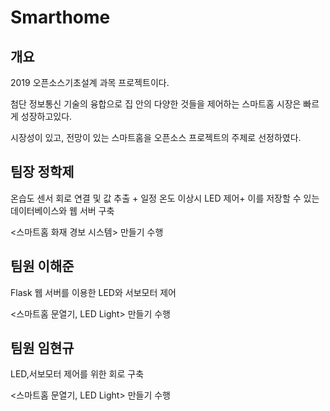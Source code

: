 # Smarthome

## 개요
2019 오픈소스기초설계 과목 프로젝트이다.

첨단 정보통신 기술의 융합으로 집 안의 다양한 것들을 제어하는 스마트홈 시장은 빠르게 성장하고있다. 

시장성이 있고, 전망이 있는 스마트홈을 오픈소스 프로젝트의 주제로 선정하였다.


## 팀장 정학제

온습도 센서 회로 연결 및 값 추출 + 일정 온도 이상시 LED 제어+ 이를 저장할 수 있는 데이터베이스와 웹 서버 구축

<스마트홈 화재 경보 시스템> 만들기 수행


## 팀원 이해준

Flask 웹 서버를 이용한 LED와 서보모터 제어

<스마트홈 문열기, LED Light> 만들기 수행

## 팀원 임현규

LED,서보모터 제어를 위한 회로 구축

<스마트홈 문열기, LED Light> 만들기 수행


